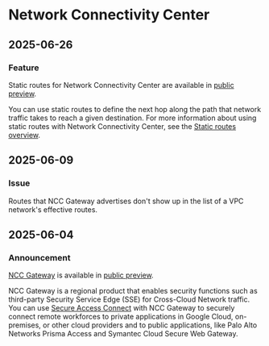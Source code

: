 # Network Connectivity Center

## 2025-06-26

### Feature

Static routes for Network Connectivity Center are available in [public preview](https://cloud.google.com/products#product-launch-stages).

You can use static routes to define the next hop along the path that network traffic takes to reach a given destination. For more information about using static routes with Network Connectivity Center, see the
[Static routes overview](https://cloud.google.com/network-connectivity/docs/network-connectivity-center/concepts/static-routes-overview).

## 2025-06-09

### Issue

Routes that NCC Gateway advertises don't show up in the list of a VPC network's effective routes.

## 2025-06-04

### Announcement

[NCC Gateway](https://cloud.google.com/network-connectivity/docs/network-connectivity-center/concepts/ncc-gateway-overview) is available in [public preview](https://cloud.google.com/products#product-launch-stages).

NCC Gateway is a regional product that enables security functions such as third-party Security Service Edge (SSE) for Cross-Cloud Network traffic. You can use [Secure Access Connect](https://cloud.google.com/secure-access-connect/docs/overview) with NCC Gateway to securely connect remote workforces to private applications in Google Cloud, on-premises, or other cloud providers and to public applications, like Palo Alto Networks Prisma Access and Symantec Cloud Secure Web Gateway.

